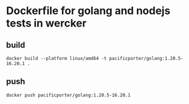 # Dockerfile for golang and nodejs tests in wercker

## build

```
docker build --platform linux/amd64 -t pacificporter/golang:1.20.5-16.20.1 .
```

## push

```
docker push pacificporter/golang:1.20.5-16.20.1
```
